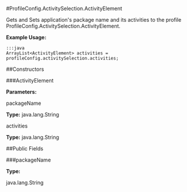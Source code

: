 #ProfileConfig.ActivitySelection.ActivityElement

Gets and Sets application's package name and its activities to the profile  ProfileConfig.ActivitySelection.ActivityElement.

 

**Example Usage:**
	
	:::java	
	ArrayList<ActivityElement> activities = profileConfig.activitySelection.activities;


##Constructors

###ActivityElement



**Parameters:**

packageName



**Type:** java.lang.String

activities



**Type:** java.lang.String

##Public Fields

###packageName



**Type:**

java.lang.String

